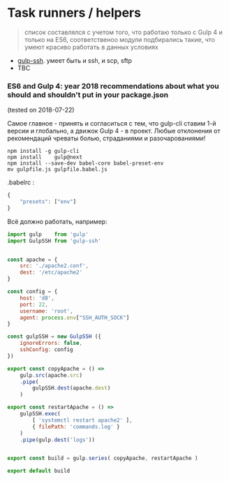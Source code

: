 # Task runners / helpers

> список составлялся с учетом того, что работаю только с Gulp 4 и только на ES6, соответственоо модули подбирались такие, что умеют красиво работать в данных условиях
* [gulp-ssh]( https://github.com/teambition/gulp-ssh ). умеет быть и ssh, и scp, sftp 
* TBC

### ES6 and Gulp 4: year 2018 recommendations about what you should and shouldn't put in your package.json
(tested on 2018-07-22)

Самое главное - принять и согласиться с тем, что gulp-cli ставим 1-й версии и глобально, а движок Gulp 4 - в проект. 
Любые отклонения от рекомендаций чреваты болью, страданиями и разочарованиями!

`npm install -g gulp-cli`     <br>
`npm install    gulp@next`    <br>
`npm install --save-dev babel-core babel-preset-env` <br>
`mv gulpfile.js gulpfile.babel.js`  <br>

.babelrc :
```javascript
{
    "presets": ["env"]
}
```

Всё должно работать, например:

```javascript
import gulp    from 'gulp'
import GulpSSH from 'gulp-ssh'


const apache = {
    src: './apache2.conf',
    dest: '/etc/apache2'
}

const config = {
    host: 'd8',
    port: 22,
    username: 'root',
    agent: process.env["SSH_AUTH_SOCK"]
}

const gulpSSH = new GulpSSH ({
    ignoreErrors: false,
    sshConfig: config
})

export const copyApache = () =>
    gulp.src(apache.src)
    .pipe(
        gulpSSH.dest(apache.dest)
    )

export const restartApache = () =>
    gulpSSH.exec(
        [ 'systemctl restart apache2' ],
        { filePath: 'commands.log' }
    )
    .pipe(gulp.dest('logs'))


export const build = gulp.series( copyApache, restartApache )

export default build
```
